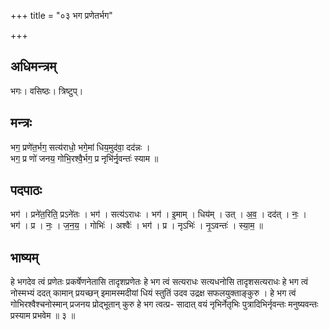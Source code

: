 +++
title = "०३ भग प्रणेतर्भग"

+++
## अधिमन्त्रम्
भगः। वसिष्ठः। त्रिष्टुप्।

## मन्त्रः
भग॒ प्रणे॑त॒र्भग॒ सत्य॑राधो॒ भगे॒मां धिय॒मुद॑वा॒ दद॑न्नः ।  
भग॒ प्र णो॑ जनय॒ गोभि॒रश्वै॒र्भग॒ प्र नृभि॑र्नृ॒वन्तः॑ स्याम ॥

## पदपाठः
भग॑ । प्रने॑त॒रिति॒ प्रऽने॑तः । भग॑ । सत्य॑ऽराधः । भग॑ । इ॒माम् । धिय॑म् । उत् । अ॒व॒ । दद॑त् । नः॒ ।  
भग॑ । प्र । नः॒ । ज॒न॒य॒ । गोभिः॑ । अश्वैः॑ । भग॑ । प्र । नृऽभिः॑ । नृ॒ऽवन्तः॑ । स्या॒म॒ ॥

## भाष्यम्
हे भगदेव त्वं प्रणेतः प्रकर्षेणनेतासि तादृशप्रणेतः हे भग त्वं सत्यराधः सत्यधनोसि तादृशसत्यराधः हे भग त्वं नोस्मभ्यं ददत् कामान् प्रयच्छन् इमामस्मदीयां धियं स्तुतिं उदव उद्रक्ष सफलयुक्ताङ्कुरु । हे भग त्वं गोभिरश्वैश्चनोस्मान् प्रजनय प्रोद्भूतान् कुरु हे भग त्वत्प्र- सादात् वयं नृभिर्नेतृभिः पुत्रादिभिर्नृवन्तः मनुष्यवन्तः प्रस्याम प्रभवेम ॥ ३ ॥